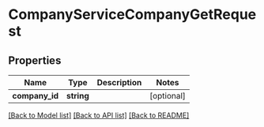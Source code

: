 # CompanyServiceCompanyGetRequest

## Properties
Name | Type | Description | Notes
------------ | ------------- | ------------- | -------------
**company_id** | **string** |  | [optional] 

[[Back to Model list]](../README.md#documentation-for-models) [[Back to API list]](../README.md#documentation-for-api-endpoints) [[Back to README]](../README.md)



